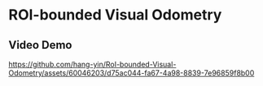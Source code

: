 # ROI-bounded Visual Odometry

## Video Demo

https://github.com/hang-yin/RoI-bounded-Visual-Odometry/assets/60046203/d75ac044-fa67-4a98-8839-7e96859f8b00






